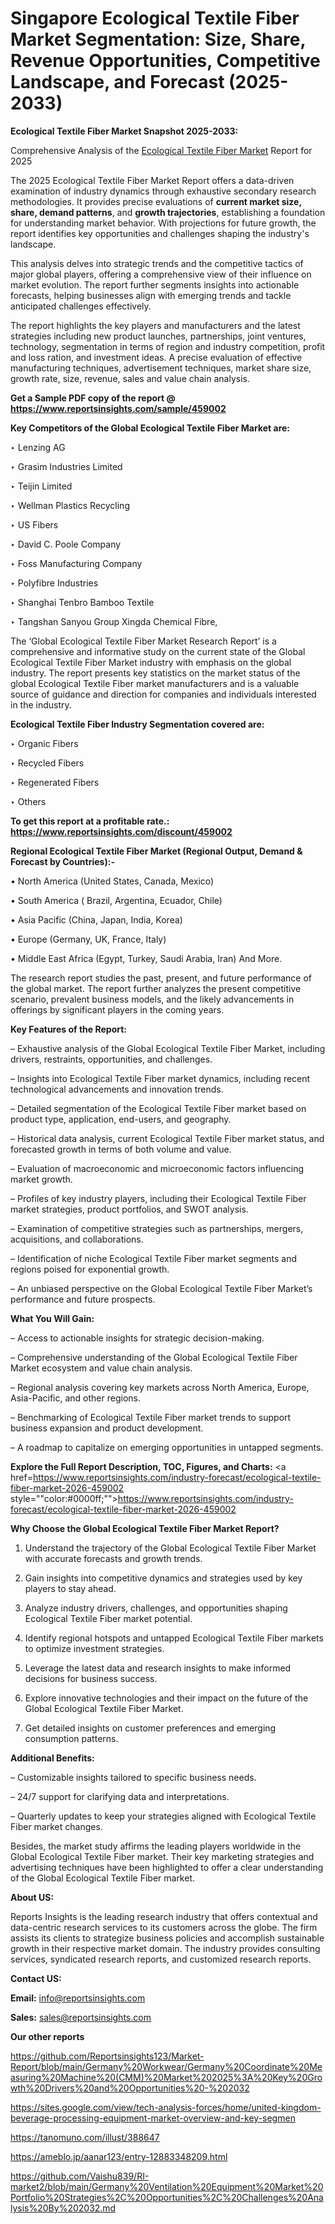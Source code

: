 # Singapore Ecological Textile Fiber Market Segmentation: Size, Share, Revenue Opportunities, Competitive Landscape, and Forecast (2025-2033)

<strong>Ecological Textile Fiber Market Snapshot 2025-2033:</strong>

Comprehensive Analysis of the <a href=https://www.reportsinsights.com/sample/459002>Ecological Textile Fiber Market</a> Report for 2025

The 2025 Ecological Textile Fiber Market Report offers a data-driven examination of industry dynamics through exhaustive secondary research methodologies. It provides precise evaluations of <strong>current market size, share, demand patterns</strong>, and <strong>growth trajectories</strong>, establishing a foundation for understanding market behavior. With projections for future growth, the report identifies key opportunities and challenges shaping the industry's landscape.

This analysis delves into strategic trends and the competitive tactics of major global players, offering a comprehensive view of their influence on market evolution. The report further segments insights into actionable forecasts, helping businesses align with emerging trends and tackle anticipated challenges effectively.

The report highlights the key players and manufacturers and the latest strategies including new product launches, partnerships, joint ventures, technology, segmentation in terms of region and industry competition, profit and loss ration, and investment ideas. A precise evaluation of effective manufacturing techniques, advertisement techniques, market share size, growth rate, size, revenue, sales and value chain analysis.

<strong>Get a Sample PDF copy of the report @ <a href=https://www.reportsinsights.com/sample/459002 style=color:#0000ff;>https://www.reportsinsights.com/sample/459002</a></strong>

<strong>Key Competitors of the Global Ecological Textile Fiber Market are:</strong>

‣ Lenzing AG

‣ Grasim Industries Limited

‣ Teijin Limited

‣ Wellman Plastics Recycling

‣ US Fibers

‣ David C. Poole Company

‣ Foss Manufacturing Company

‣ Polyfibre Industries

‣ Shanghai Tenbro Bamboo Textile

‣ Tangshan Sanyou Group Xingda Chemical Fibre,

The ‘Global Ecological Textile Fiber Market Research Report’ is a comprehensive and informative study on the current state of the Global Ecological Textile Fiber Market industry with emphasis on the global industry. The report presents key statistics on the market status of the global Ecological Textile Fiber market manufacturers and is a valuable source of guidance and direction for companies and individuals interested in the industry.

<strong>Ecological Textile Fiber Industry Segmentation covered are:</strong>

‣ Organic Fibers

‣ Recycled Fibers

‣ Regenerated Fibers

‣ Others

<strong>To get this report at a profitable rate.: <a href=https://www.reportsinsights.com/discount/459002 style=color:#0000ff;>https://www.reportsinsights.com/discount/459002</a></strong>

<strong>Regional Ecological Textile Fiber Market (Regional Output, Demand &amp; Forecast by Countries):-</strong>

• North America (United States, Canada, Mexico)

• South America ( Brazil, Argentina, Ecuador, Chile)

• Asia Pacific (China, Japan, India, Korea)

• Europe (Germany, UK, France, Italy)

• Middle East Africa (Egypt, Turkey, Saudi Arabia, Iran) And More.

The research report studies the past, present, and future performance of the global market. The report further analyzes the present competitive scenario, prevalent business models, and the likely advancements in offerings by significant players in the coming years.

<strong>Key Features of the Report:</strong>

– Exhaustive analysis of the Global Ecological Textile Fiber Market, including drivers, restraints, opportunities, and challenges.

– Insights into Ecological Textile Fiber market dynamics, including recent technological advancements and innovation trends.

– Detailed segmentation of the Ecological Textile Fiber market based on product type, application, end-users, and geography.

– Historical data analysis, current Ecological Textile Fiber market status, and forecasted growth in terms of both volume and value.

– Evaluation of macroeconomic and microeconomic factors influencing market growth.

– Profiles of key industry players, including their Ecological Textile Fiber market strategies, product portfolios, and SWOT analysis.

– Examination of competitive strategies such as partnerships, mergers, acquisitions, and collaborations.

– Identification of niche Ecological Textile Fiber market segments and regions poised for exponential growth.

– An unbiased perspective on the Global Ecological Textile Fiber Market’s performance and future prospects.

<strong>What You Will Gain:</strong>

– Access to actionable insights for strategic decision-making.

– Comprehensive understanding of the Global Ecological Textile Fiber Market ecosystem and value chain analysis.

– Regional analysis covering key markets across North America, Europe, Asia-Pacific, and other regions.

– Benchmarking of Ecological Textile Fiber market trends to support business expansion and product development.

– A roadmap to capitalize on emerging opportunities in untapped segments.

<strong>Explore the Full Report Description, TOC, Figures, and Charts:</strong>
<a href=https://www.reportsinsights.com/industry-forecast/ecological-textile-fiber-market-2026-459002 style=""color:#0000ff;"">https://www.reportsinsights.com/industry-forecast/ecological-textile-fiber-market-2026-459002</a>

<strong>Why Choose the Global Ecological Textile Fiber Market Report?</strong>

1. Understand the trajectory of the Global Ecological Textile Fiber Market with accurate forecasts and growth trends.

2. Gain insights into competitive dynamics and strategies used by key players to stay ahead.

3. Analyze industry drivers, challenges, and opportunities shaping Ecological Textile Fiber market potential.

4. Identify regional hotspots and untapped Ecological Textile Fiber markets to optimize investment strategies.

5. Leverage the latest data and research insights to make informed decisions for business success.

6. Explore innovative technologies and their impact on the future of the Global Ecological Textile Fiber Market.

7. Get detailed insights on customer preferences and emerging consumption patterns.

<strong>Additional Benefits:</strong>

– Customizable insights tailored to specific business needs.

– 24/7 support for clarifying data and interpretations.

– Quarterly updates to keep your strategies aligned with Ecological Textile Fiber market changes.

Besides, the market study affirms the leading players worldwide in the Global Ecological Textile Fiber market. Their key marketing strategies and advertising techniques have been highlighted to offer a clear understanding of the Global Ecological Textile Fiber market.

<strong><strong>About US</strong>:</strong>

Reports Insights is the leading research industry that offers contextual and data-centric research services to its customers across the globe. The firm assists its clients to strategize business policies and accomplish sustainable growth in their respective market domain. The industry provides consulting services, syndicated research reports, and customized research reports.

<strong>Contact US:</strong>

<p class=><b>Email:</b> <a href=mailto:info@reportsinsights.com>info@reportsinsights.com</a></p>
<p class=><b>Sales:</b> <a href=mailto:sales@reportsinsights.com>sales@reportsinsights.com</a></p>

<strong>Our other reports</strong>

<a href=https://github.com/Reportsinsights123/Market-Report/blob/main/Germany%20Workwear/Germany%20Coordinate%20Measuring%20Machine%20(CMM)%20Market%202025%3A%20Key%20Growth%20Drivers%20and%20Opportunities%20-%202032>https://github.com/Reportsinsights123/Market-Report/blob/main/Germany%20Workwear/Germany%20Coordinate%20Measuring%20Machine%20(CMM)%20Market%202025%3A%20Key%20Growth%20Drivers%20and%20Opportunities%20-%202032</a>

<a href=https://sites.google.com/view/tech-analysis-forces/home/united-kingdom-beverage-processing-equipment-market-overview-and-key-segmen>https://sites.google.com/view/tech-analysis-forces/home/united-kingdom-beverage-processing-equipment-market-overview-and-key-segmen</a>

<a href=https://tanomuno.com/illust/388647>https://tanomuno.com/illust/388647</a>

<a href=https://ameblo.jp/aanar123/entry-12883348209.html>https://ameblo.jp/aanar123/entry-12883348209.html</a>

<a href=https://github.com/Vaishu839/RI-market2/blob/main/Germany%20Ventilation%20Equipment%20Market%20Portfolio%20Strategies%2C%20Opportunities%2C%20Challenges%20Analysis%20By%202032.md>https://github.com/Vaishu839/RI-market2/blob/main/Germany%20Ventilation%20Equipment%20Market%20Portfolio%20Strategies%2C%20Opportunities%2C%20Challenges%20Analysis%20By%202032.md</a>
